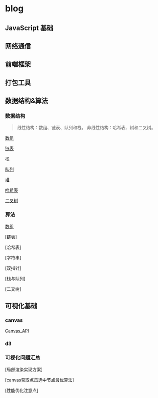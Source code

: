 # blog

## JavaScript 基础



## 网络通信



## 前端框架



## 打包工具



## 数据结构&算法
### 数据结构
>线性结构：数组、链表、队列和栈。
>非线性结构：哈希表、树和二叉树。

[数组](https://github.com/Capactity/blog/blob/master/data-structure/数组.md)

[链表](https://github.com/Capactity/blog/blob/master/data-structure/链表.md)

[栈](https://github.com/Capactity/blog/blob/master/data-structure/栈.md)

[队列](https://github.com/Capactity/blog/blob/master/data-structure/队列.md)

[堆](https://github.com/Capactity/blog/blob/master/data-structure/堆.md)

[哈希表](https://github.com/Capactity/blog/blob/master/data-structure/哈希表.md)

[二叉树](https://github.com/Capactity/blog/blob/master/data-structure/二叉树.md)

### 算法

[数组](https://github.com/Capactity/blog/blob/master/algorithm/array/array.md)


[链表]

[哈希表]

[字符串]

[双指针]

[栈与队列]

[二叉树]



## 可视化基础

### canvas
[Canvas_API](https://github.com/Capactity/blog/blob/master/Canvas_API.md)
### d3
### 可视化问题汇总
[局部渲染实现方案]

[canvas获取点击选中节点最优算法]

[性能优化注意点]

